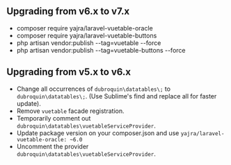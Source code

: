 ## Upgrading from v6.x to v7.x
  - composer require yajra/laravel-vuetable-oracle 
  - composer require yajra/laravel-vuetable-buttons
  - php artisan vendor:publish --tag=vuetable --force
  - php artisan vendor:publish --tag=vuetable-buttons --force

## Upgrading from v5.x to v6.x
  - Change all occurrences of `dubroquin\datatables\;` to `dubroquin\datatables\;`. (Use Sublime's find and replace all for faster update). 
  - Remove `vuetable` facade registration.
  - Temporarily comment out `dubroquin\datatables\vuetableServiceProvider`.
  - Update package version on your composer.json and use `yajra/laravel-vuetable-oracle: ~6.0`
  - Uncomment the provider `dubroquin\datatables\vuetableServiceProvider`. 
